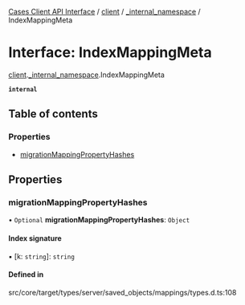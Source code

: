 [Cases Client API Interface](../README.md) / [client](../modules/client.md) / [\_internal\_namespace](../modules/client._internal_namespace.md) / IndexMappingMeta

# Interface: IndexMappingMeta

[client](../modules/client.md).[_internal_namespace](../modules/client._internal_namespace.md).IndexMappingMeta

**`internal`**

## Table of contents

### Properties

- [migrationMappingPropertyHashes](client._internal_namespace.IndexMappingMeta.md#migrationmappingpropertyhashes)

## Properties

### migrationMappingPropertyHashes

• `Optional` **migrationMappingPropertyHashes**: `Object`

#### Index signature

▪ [k: `string`]: `string`

#### Defined in

src/core/target/types/server/saved_objects/mappings/types.d.ts:108
